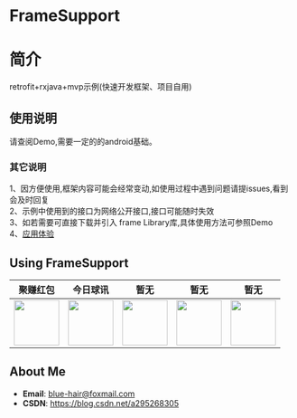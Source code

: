 # FrameSupport  
# 简介  
retrofit+rxjava+mvp示例(快速开发框架、项目自用)  
## 使用说明  
请查阅Demo,需要一定的的android基础。  
### 其它说明  
1、因方便使用,框架内容可能会经常变动,如使用过程中遇到问题请提issues,看到会及时回复  
2、示例中使用到的接口为网络公开接口,接口可能随时失效  
3、如若需要可直接下载并引入 frame Library库,具体使用方法可参照Demo  
4、[应用体验](https://github.com/OneGreenHand/FrameSupport/tree/master/apk/app-release.apk)  

##  Using FrameSupport  

**聚赚红包** | **今日球讯** | **暂无** | **暂无** | **暂无** |
:-------------------------------------------------------------------:|:----------:|:---------------:|:--------:|:--------------:|
[<img src="https://pp.myapp.com/ma_icon/0/icon_53800104_1563159294/96" width="80" height="80">](https://sj.qq.com/myapp/detail.htm?apkName=com.mcht.redpacket) | [<img src="https://appicon.pgyer.com/image/view/app_icons/c7b0d372a512d43cc4e19aafc4b4ab7d/120" width="80" height="80">](https://ffcwap.com/upload/biapp/) | [<img src="https://appicon.pgyer.com/image/view/app_icons/6e933de8dc1d7d126fb628769613c1ba/120" width="80" height="80">](https://blog.csdn.net/a295268305) | [<img src="https://appicon.pgyer.com/image/view/app_icons/6e933de8dc1d7d126fb628769613c1ba/120" width="80" height="80">](https://blog.csdn.net/a295268305) | [<img src="https://appicon.pgyer.com/image/view/app_icons/6e933de8dc1d7d126fb628769613c1ba/120" width="80" height="80">](https://blog.csdn.net/a295268305) |


## About Me  
* **Email**: <blue-hair@foxmail.com>
* **CSDN**: <https://blog.csdn.net/a295268305>